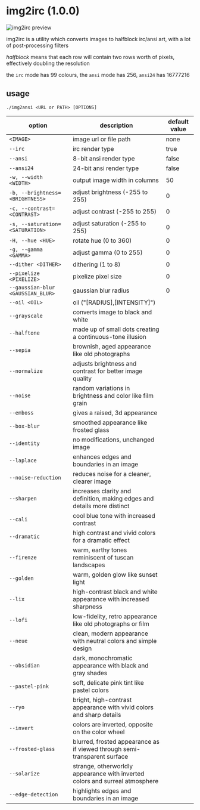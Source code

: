 # img2irc (1.0.0)
![img2irc preview](https://i.imgur.com/oetHhMB.png)

img2irc is a utility which converts images to halfblock irc/ansi art, with a lot of post-processing filters

*halfblock* means that each row will contain two rows worth of pixels, effectively doubling the resolution

the `irc` mode has 99 colours, the `ansi` mode has 256, `ansi24` has 16777216

## usage

`./img2ansi <URL or PATH> [OPTIONS]`

| option | description | default value |
| ------ | ----------- | ------------- |
| `<IMAGE>` | image url or file path | none |
| `--irc` | irc render type | true |
| `--ansi` | 8-bit ansi render type | false |
| `--ansi24` | 24-bit ansi render type | false |
| `-w, --width <WIDTH>` | output image width in columns | 50 |
| `-b, --brightness=<BRIGHTNESS>` | adjust brightness (-255 to 255) | 0 |
| `-c, --contrast=<CONTRAST>` | adjust contrast (-255 to 255) | 0 |
| `-s, --saturation=<SATURATION>` | adjust saturation (-255 to 255) | 0 |
| `-H, --hue <HUE>` | rotate hue (0 to 360) | 0 |
| `-g, --gamma <GAMMA>` | adjust gamma (0 to 255) | 0 |
| `--dither <DITHER>` | dithering (1 to 8) | 0 |
| `--pixelize <PIXELIZE>` | pixelize pixel size | 0 |
| `--gaussian-blur <GAUSSIAN_BLUR>` | gaussian blur radius | 0 |
| `--oil <OIL>` | oil ("[RADIUS],[INTENSITY]") | |
| `--grayscale` | converts image to black and white |
| `--halftone` | made up of small dots creating a continuous-tone illusion |
| `--sepia` | brownish, aged appearance like old photographs |
| `--normalize` | adjusts brightness and contrast for better image quality |
| `--noise` | random variations in brightness and color like film grain |
| `--emboss` | gives a raised, 3d appearance |
| `--box-blur` | smoothed appearance like frosted glass |
| `--identity` | no modifications, unchanged image |
| `--laplace` | enhances edges and boundaries in an image |
| `--noise-reduction` | reduces noise for a cleaner, clearer image |
| `--sharpen` | increases clarity and definition, making edges and details more distinct |
| `--cali` | cool blue tone with increased contrast |
| `--dramatic` | high contrast and vivid colors for a dramatic effect |
| `--firenze` | warm, earthy tones reminiscent of tuscan landscapes |
| `--golden` | warm, golden glow like sunset light |
| `--lix` | high-contrast black and white appearance with increased sharpness |
| `--lofi` | low-fidelity, retro appearance like old photographs or film |
| `--neue` | clean, modern appearance with neutral colors and simple design |
| `--obsidian` | dark, monochromatic appearance with black and gray shades |
| `--pastel-pink` | soft, delicate pink tint like pastel colors |
| `--ryo` | bright, high-contrast appearance with vivid colors and sharp details |
| `--invert` | colors are inverted, opposite on the color wheel |
| `--frosted-glass` | blurred, frosted appearance as if viewed through semi-transparent surface |
| `--solarize` | strange, otherworldly appearance with inverted colors and surreal atmosphere |
| `--edge-detection` | highlights edges and boundaries in an image |